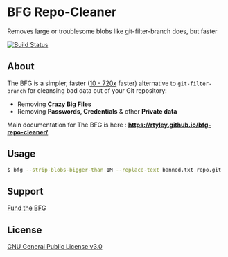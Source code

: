 # BFG Repo-Cleaner

Removes large or troublesome blobs like git-filter-branch does, but faster

[![Build Status](https://travis-ci.org/rtyley/bfg-repo-cleaner.svg?branch=master)](https://travis-ci.org/rtyley/bfg-repo-cleaner)

## About

The BFG is a simpler, faster ([10 - 720x](https://docs.google.com/spreadsheet/ccc?key=0AsR1d5Zpes8HdER3VGU1a3dOcmVHMmtzT2dsS2xNenc) faster)
alternative to `git-filter-branch` for cleansing bad data out of your Git repository:

* Removing **Crazy Big Files**
* Removing **Passwords, Credentials** & other **Private data**

Main documentation for The BFG is here : **https://rtyley.github.io/bfg-repo-cleaner/**

## Usage

```bash
$ bfg --strip-blobs-bigger-than 1M --replace-text banned.txt repo.git
```

## Support

[Fund the BFG](https://j.mp/fund-bfg)

## License

[GNU General Public License v3.0](LICENSE)
